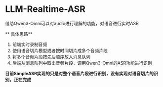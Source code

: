 # LLM-Realtime-ASR
借助Qwen3-Omni可以对audio进行理解的功能，对语音进行实时ASR

** 具体思路**
1. 前端实时录制音频
2. 使用语音切片模型或者按时间切片成多个音频片段
3. 将多个音频片段按先后顺序放入消息队列
4. 后端从消息队列中取出音频片段，调用Qwen3-Omni的ASR功能进行识别

**目前SimpleASR实现的只是对整个语音片段进行识别，没有实现对语音切片的识别，正在完成**
